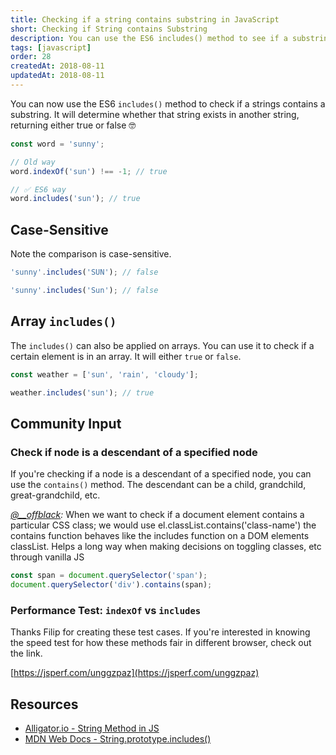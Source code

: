 ```yaml
---
title: Checking if a string contains substring in JavaScript
short: Checking if String contains Substring
description: You can use the ES6 includes() method to see if a substring exists in another string.
tags: [javascript]
order: 28
createdAt: 2018-08-11
updatedAt: 2018-08-11
---
```


You can now use the ES6 `includes()` method to check if a strings contains a substring. It will determine whether that string exists in another string, returning either true or false 🤓

```javascript
const word = 'sunny';

// Old way
word.indexOf('sun') !== -1; // true

// ✅ ES6 way
word.includes('sun'); // true
```

## Case-Sensitive

Note the comparison is case-sensitive.

```javascript
'sunny'.includes('SUN'); // false

'sunny'.includes('Sun'); // false
```

## Array `includes()`

The `includes()` can also be applied on arrays. You can use it to check if a certain element is in an array. It will either `true` or `false`.

```javascript
const weather = ['sun', 'rain', 'cloudy'];

weather.includes('sun'); // true
```

## Community Input

### Check if node is a descendant of a specified node

If you're checking if a node is a descendant of a specified node, you can use the `contains()` method. The descendant can be a child, grandchild, great-grandchild, etc.

_[@\_\_offblack](https://www.instagram.com/__offblack/):_ When we want to check if a document element contains a particular CSS class; we would use el.classList.contains('class-name') the contains function behaves like the includes function on a DOM elements classList. Helps a long way when making decisions on toggling classes, etc through vanilla JS

```javascript
const span = document.querySelector('span');
document.querySelector('div').contains(span);
```

### Performance Test: `indexOf` vs `includes`

Thanks Filip for creating these test cases. If you're interested in knowing the speed test for how these methods fair in different browser, check out the link.

[https://jsperf.com/unggzpaz](https://jsperf.com/unggzpaz)

## Resources

- [Alligator.io - String Method in JS](https://alligator.io/js/includes-string-method/)
- [MDN Web Docs - String.prototype.includes()](https://developer.mozilla.org/en-US/docs/Web/JavaScript/Reference/Global_Objects/String/includes)
